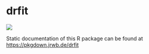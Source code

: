 # drfit

[![](https://www.r-pkg.org/badges/version/drfit)](https://cran.r-project.org/package=drfit)

Static documentation of this R package can be found at
https://pkgdown.jrwb.de/drfit
